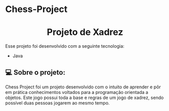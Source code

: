 # Chess-Project

<h1 align="center"> Projeto de Xadrez </h1>

<p>Esse projeto foi desenvolvido com a seguinte tecnologia: </p>
<ul>
  <li>Java</li>
</ul>

<h2>💻 Sobre o projeto: </h2>
<p>Chess Project foi um projeto desenvolvido com o intuito de aprender e pôr em prática conhecimentos voltados para a programação orientada a objetos. Este jogo possui toda a base e regras de um jogo de xadrez, sendo possível duas pessoas jogarem ao mesmo tempo.</p>
